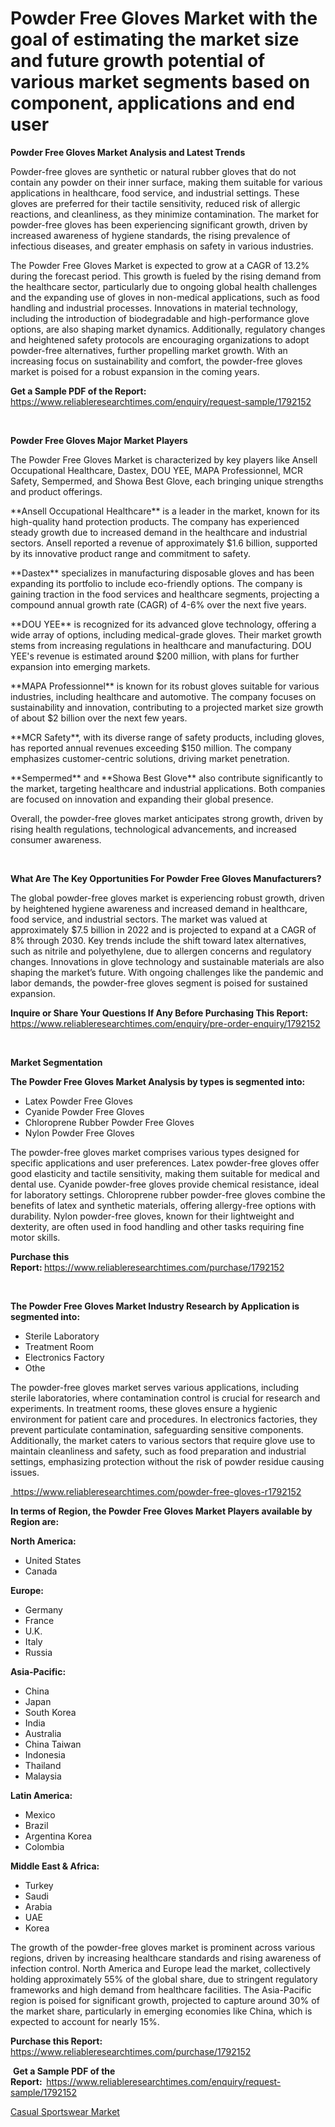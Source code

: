 <p><h1>Powder Free Gloves Market with the goal of estimating the market size and future growth potential of various market segments based on component, applications and end user</h1></p><p><strong>Powder Free Gloves Market Analysis and Latest Trends</strong></p>
<p><p>Powder-free gloves are synthetic or natural rubber gloves that do not contain any powder on their inner surface, making them suitable for various applications in healthcare, food service, and industrial settings. These gloves are preferred for their tactile sensitivity, reduced risk of allergic reactions, and cleanliness, as they minimize contamination. The market for powder-free gloves has been experiencing significant growth, driven by increased awareness of hygiene standards, the rising prevalence of infectious diseases, and greater emphasis on safety in various industries.</p><p>The Powder Free Gloves Market is expected to grow at a CAGR of 13.2% during the forecast period. This growth is fueled by the rising demand from the healthcare sector, particularly due to ongoing global health challenges and the expanding use of gloves in non-medical applications, such as food handling and industrial processes. Innovations in material technology, including the introduction of biodegradable and high-performance glove options, are also shaping market dynamics. Additionally, regulatory changes and heightened safety protocols are encouraging organizations to adopt powder-free alternatives, further propelling market growth. With an increasing focus on sustainability and comfort, the powder-free gloves market is poised for a robust expansion in the coming years.</p></p>
<p><strong>Get a Sample PDF of the Report:&nbsp;</strong> <a href="https://www.reliableresearchtimes.com/enquiry/request-sample/1792152?utm_campaign=2189&utm_medium=2&utm_source=Github&utm_content=ia&utm_term=08022025&utm_id=powder-free-gloves">https://www.reliableresearchtimes.com/enquiry/request-sample/1792152</a></p>
<p>&nbsp;</p>
<p><strong>Powder Free Gloves Major Market Players</strong></p>
<p><p>The Powder Free Gloves Market is characterized by key players like Ansell Occupational Healthcare, Dastex, DOU YEE, MAPA Professionnel, MCR Safety, Sempermed, and Showa Best Glove, each bringing unique strengths and product offerings. </p><p>**Ansell Occupational Healthcare** is a leader in the market, known for its high-quality hand protection products. The company has experienced steady growth due to increased demand in the healthcare and industrial sectors. Ansell reported a revenue of approximately $1.6 billion, supported by its innovative product range and commitment to safety.</p><p>**Dastex** specializes in manufacturing disposable gloves and has been expanding its portfolio to include eco-friendly options. The company is gaining traction in the food services and healthcare segments, projecting a compound annual growth rate (CAGR) of 4-6% over the next five years.</p><p>**DOU YEE** is recognized for its advanced glove technology, offering a wide array of options, including medical-grade gloves. Their market growth stems from increasing regulations in healthcare and manufacturing. DOU YEE's revenue is estimated around $200 million, with plans for further expansion into emerging markets.</p><p>**MAPA Professionnel** is known for its robust gloves suitable for various industries, including healthcare and automotive. The company focuses on sustainability and innovation, contributing to a projected market size growth of about $2 billion over the next few years.</p><p>**MCR Safety**, with its diverse range of safety products, including gloves, has reported annual revenues exceeding $150 million. The company emphasizes customer-centric solutions, driving market penetration.</p><p>**Sempermed** and **Showa Best Glove** also contribute significantly to the market, targeting healthcare and industrial applications. Both companies are focused on innovation and expanding their global presence.</p><p>Overall, the powder-free gloves market anticipates strong growth, driven by rising health regulations, technological advancements, and increased consumer awareness.</p></p>
<p>&nbsp;</p>
<p><strong>What Are The Key Opportunities For Powder Free Gloves Manufacturers?</strong></p>
<p><p>The global powder-free gloves market is experiencing robust growth, driven by heightened hygiene awareness and increased demand in healthcare, food service, and industrial sectors. The market was valued at approximately $7.5 billion in 2022 and is projected to expand at a CAGR of 8% through 2030. Key trends include the shift toward latex alternatives, such as nitrile and polyethylene, due to allergen concerns and regulatory changes. Innovations in glove technology and sustainable materials are also shaping the market’s future. With ongoing challenges like the pandemic and labor demands, the powder-free gloves segment is poised for sustained expansion.</p></p>
<p><strong>Inquire or Share Your Questions If Any Before Purchasing This Report:</strong> <a href="https://www.reliableresearchtimes.com/enquiry/pre-order-enquiry/1792152?utm_campaign=2189&utm_medium=2&utm_source=Github&utm_content=ia&utm_term=08022025&utm_id=powder-free-gloves">https://www.reliableresearchtimes.com/enquiry/pre-order-enquiry/1792152</a></p>
<p>&nbsp;</p>
<p><strong>Market Segmentation</strong></p>
<p><strong>The Powder Free Gloves Market Analysis by types is segmented into:</strong></p>
<p><ul><li>Latex Powder Free Gloves</li><li>Cyanide Powder Free Gloves</li><li>Chloroprene Rubber Powder Free Gloves</li><li>Nylon Powder Free Gloves</li></ul></p>
<p><p>The powder-free gloves market comprises various types designed for specific applications and user preferences. Latex powder-free gloves offer good elasticity and tactile sensitivity, making them suitable for medical and dental use. Cyanide powder-free gloves provide chemical resistance, ideal for laboratory settings. Chloroprene rubber powder-free gloves combine the benefits of latex and synthetic materials, offering allergy-free options with durability. Nylon powder-free gloves, known for their lightweight and dexterity, are often used in food handling and other tasks requiring fine motor skills.</p></p>
<p><strong>Purchase this Report:&nbsp;</strong><a href="https://www.reliableresearchtimes.com/purchase/1792152?utm_campaign=2189&utm_medium=2&utm_source=Github&utm_content=ia&utm_term=08022025&utm_id=powder-free-gloves">https://www.reliableresearchtimes.com/purchase/1792152</a></p>
<p>&nbsp;</p>
<p><strong>The Powder Free Gloves Market Industry Research by Application is segmented into:</strong></p>
<p><ul><li>Sterile Laboratory</li><li>Treatment Room</li><li>Electronics Factory</li><li>Othe</li></ul></p>
<p><p>The powder-free gloves market serves various applications, including sterile laboratories, where contamination control is crucial for research and experiments. In treatment rooms, these gloves ensure a hygienic environment for patient care and procedures. In electronics factories, they prevent particulate contamination, safeguarding sensitive components. Additionally, the market caters to various sectors that require glove use to maintain cleanliness and safety, such as food preparation and industrial settings, emphasizing protection without the risk of powder residue causing issues.</p></p>
<p><a href="https://www.reliableresearchtimes.com/powder-free-gloves-r1792152?utm_campaign=2189&utm_medium=2&utm_source=Github&utm_content=ia&utm_term=08022025&utm_id=powder-free-gloves">&nbsp;https://www.reliableresearchtimes.com/powder-free-gloves-r1792152</a></p>
<p><strong>In terms of Region, the Powder Free Gloves Market Players available by Region are:</strong></p>
<p>
    <p> <strong> North America: </strong>
        <ul>
            <li>United States</li>
            <li>Canada</li>
        </ul>
        </p> 
    <p> <strong> Europe: </strong>
        <ul>
            <li>Germany</li>
            <li>France</li>
            <li>U.K.</li>
            <li>Italy</li>
            <li>Russia</li>
        </ul>
        </p> 
    <p> <strong> Asia-Pacific: </strong>
        <ul>
            <li>China</li>
            <li>Japan</li>
            <li>South Korea</li>
            <li>India</li>
            <li>Australia</li>
            <li>China Taiwan</li>
            <li>Indonesia</li>
            <li>Thailand</li>
            <li>Malaysia</li>
        </ul>
        </p> 
    <p> <strong> Latin America: </strong>
        <ul>
            <li>Mexico</li>
            <li>Brazil</li>
            <li>Argentina Korea</li>
            <li>Colombia</li>
        </ul>
        </p> 
    <p> <strong> Middle East & Africa: </strong>
        <ul>
            <li>Turkey</li>
            <li>Saudi</li>
            <li>Arabia</li>
            <li>UAE</li>
            <li>Korea</li>
        </ul>
    </p>
    </p>
<p><p>The growth of the powder-free gloves market is prominent across various regions, driven by increasing healthcare standards and rising awareness of infection control. North America and Europe lead the market, collectively holding approximately 55% of the global share, due to stringent regulatory frameworks and high demand from healthcare facilities. The Asia-Pacific region is poised for significant growth, projected to capture around 30% of the market share, particularly in emerging economies like China, which is expected to account for nearly 15%.</p></p>
<p><strong>Purchase this Report: </strong><a href="https://www.reliableresearchtimes.com/purchase/1792152?utm_campaign=2189&utm_medium=2&utm_source=Github&utm_content=ia&utm_term=08022025&utm_id=powder-free-gloves">https://www.reliableresearchtimes.com/purchase/1792152</a></p>
<p>&nbsp;<strong>Get a Sample PDF of the Report:&nbsp;&nbsp;</strong><a href="https://www.reliableresearchtimes.com/enquiry/request-sample/1792152?utm_campaign=2189&utm_medium=2&utm_source=Github&utm_content=ia&utm_term=08022025&utm_id=powder-free-gloves">https://www.reliableresearchtimes.com/enquiry/request-sample/1792152</a></p>
<p><strong></strong></p>
<p><p><a href="https://github.com/NargisHussain75/Market-Research-Report-List-1/blob/main/casual-sportswear-market.md?utm_campaign=2189&utm_medium=2&utm_source=Github&utm_content=ia&utm_term=08022025&utm_id=powder-free-gloves">Casual Sportswear Market</a></p></p>